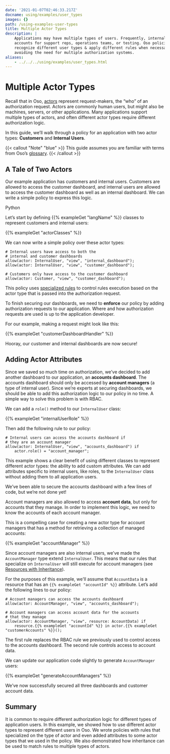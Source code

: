 ```yaml
---
date: '2021-01-07T02:46:33.217Z'
docname: using/examples/user_types
images: {}
path: /using-examples-user-types
title: Multiple Actor Types
description: |
    Applications may have multiple types of users. Frequently, internal user
    accounts for support reps, operations teams, or testing. Oso policies can
    recognize different user types & apply different rules when necessary,
    avoiding the need for multiple authorization systems.
aliases: 
    - ../../../using/examples/user_types.html
---
```


# Multiple Actor Types

Recall that in Oso, [actors](glossary#actors) represent request-makers, the
“who” of an authorization request. Actors are commonly human users, but might
also be machines, servers, or other applications. Many applications support
multiple types of actors, and often different actor types require different
authorization logic.

In this guide, we’ll walk through a policy for an application with two actor
types: **Customers** and **Internal Users**.

{{< callout "Note" "blue" >}}
  This guide assumes you are familiar with terms from Oso’s
  [glossary](glossary).
{{< /callout >}}

## A Tale of Two Actors

Our example application has customers and internal users. Customers are allowed
to access the customer dashboard, and internal users are allowed to access the
customer dashboard as well as an internal dashboard. We can write a simple
policy to express this logic.

Python

Let’s start by defining {{% exampleGet "langName" %}} classes to represent
customers and internal users:

{{% exampleGet "actorClasses" %}}

We can now write a simple policy over these actor types:

```polar
# Internal users have access to both the
# internal and customer dashboards
allow(actor: InternalUser, "view", "internal_dashboard");
allow(actor: InternalUser, "view", "customer_dashboard");

# Customers only have access to the customer dashboard
allow(actor: Customer, "view", "customer_dashboard");
```

This policy uses [specialized
rules](application-types#registering-application-types) to control rules
execution based on the actor type that is passed into the authorization
request.

To finish securing our dashboards, we need to **enforce** our policy by adding
authorization requests to our application. Where and how authorization requests
are used is up to the application developer.

For our example, making a request might look like this:

{{% exampleGet "customerDashboardHandler" %}}

Hooray, our customer and internal dashboards are now secure!

## Adding Actor Attributes

Since we saved so much time on authorization, we’ve decided to add another
dashboard to our application, an **accounts dashboard**. The accounts dashboard
should only be accessed by **account managers** (a type of internal user).
Since we’re experts at securing dashboards, we should be able to add this
authorization logic to our policy in no time. A simple way to solve this
problem is with RBAC.

We can add a `role()` method to our `InternalUser` class:

{{% exampleGet "internalUserRole" %}}

Then add the following rule to our policy:

```polar
# Internal users can access the accounts dashboard if
# they are an account manager
allow(actor: InternalUser, "view", "accounts_dashboard") if
    actor.role() = "account_manager";
```

This example shows a clear benefit of using different classes to represent
different actor types: the ability to add custom attributes. We can add
attributes specific to internal users, like roles, to the `InternalUser` class
without adding them to all application users.

We’ve been able to secure the accounts dashboard with a few lines of code, but
we’re not done yet!

Account managers are also allowed to access **account data**, but only for
accounts that they manage. In order to implement this logic, we need to know
the accounts of each account manager.

This is a compelling case for creating a new actor type for account managers
that has a method for retrieving a collection of managed accounts:

{{% exampleGet "accountManager" %}}

Since account managers are also internal users, we’ve made the `AccountManager`
type extend `InternalUser`. This means that our rules that specialize on
`InternalUser` will still execute for account managers (see [Resources with
Inheritance](learn/policies/examples/inheritance)).

For the purposes of this example, we'll assume that `AccountData` is a resource
that has an `{{% exampleGet "accountId" %}}` attribute. Let’s add the following
lines to our policy:

```polar
# Account managers can access the accounts dashboard
allow(actor: AccountManager, "view", "accounts_dashboard");

# Account managers can access account data for the accounts
# that they manage
allow(actor: AccountManager, "view", resource: AccountData) if
    resource.{{% exampleGet "accountId" %}} in actor.{{% exampleGet "customerAccounts" %}}();
```

The first rule replaces the RBAC rule we previously used to control access to
the accounts dashboard. The second rule controls access to account data.

We can update our application code slightly to generate `AccountManager` users:

{{% exampleGet "generateAccountManagers" %}}

We’ve now successfully secured all three dashboards and customer account data.

## Summary

It is common to require different authorization logic for different types of
application users. In this example, we showed how to use different actor types
to represent different users in Oso. We wrote policies with rules that
specialized on the type of actor and even added attributes to some actor types
that we used in the policy. We also demonstrated how inheritance can be used to
match rules to multiple types of actors.
